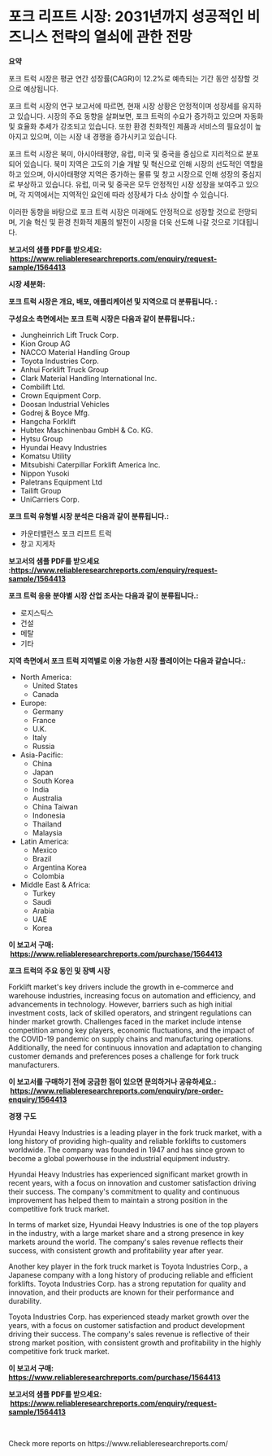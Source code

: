 <p><h1>포크 리프트 시장: 2031년까지 성공적인 비즈니스 전략의 열쇠에 관한 전망</h1></p><p><strong>요약</strong></p>
<p><p>포크 트럭 시장은 평균 연간 성장률(CAGR)이 12.2%로 예측되는 기간 동안 성장할 것으로 예상됩니다.</p><p>포크 트럭 시장의 연구 보고서에 따르면, 현재 시장 상황은 안정적이며 성장세를 유지하고 있습니다. 시장의 주요 동향을 살펴보면, 포크 트럭의 수요가 증가하고 있으며 자동화 및 효율화 추세가 강조되고 있습니다. 또한 환경 친화적인 제품과 서비스의 필요성이 높아지고 있으며, 이는 시장 내 경쟁을 증가시키고 있습니다.</p><p>포크 트럭 시장은 북미, 아시아태평양, 유럽, 미국 및 중국을 중심으로 지리적으로 분포되어 있습니다. 북미 지역은 고도의 기술 개발 및 혁신으로 인해 시장의 선도적인 역할을 하고 있으며, 아시아태평양 지역은 증가하는 물류 및 창고 시장으로 인해 성장의 중심지로 부상하고 있습니다. 유럽, 미국 및 중국은 모두 안정적인 시장 성장을 보여주고 있으며, 각 지역에서는 지역적인 요인에 따라 성장세가 다소 상이할 수 있습니다.</p><p>이러한 동향을 바탕으로 포크 트럭 시장은 미래에도 안정적으로 성장할 것으로 전망되며, 기술 혁신 및 환경 친화적 제품의 발전이 시장을 더욱 선도해 나갈 것으로 기대됩니다.</p></p>
<p><strong>보고서의 샘플 PDF를 받으세요: &nbsp;<a href="https://www.reliableresearchreports.com/enquiry/request-sample/1564413">https://www.reliableresearchreports.com/enquiry/request-sample/1564413</a></strong></p>
<p><strong>시장 세분화:</strong></p>
<p><strong> 포크 트럭 시장은 개요, 배포, 애플리케이션 및 지역으로 더 분류됩니다. :</strong></p>
<p><strong>구성요소 측면에서는 포크 트럭 시장은 다음과 같이 분류됩니다.:</strong></p>
<p><ul><li>Jungheinrich Lift Truck Corp.</li><li>Kion Group AG</li><li>NACCO Material Handling Group</li><li>Toyota Industries Corp.</li><li>Anhui Forklift Truck Group</li><li>Clark Material Handling International Inc.</li><li>Combilift Ltd.</li><li>Crown Equipment Corp.</li><li>Doosan Industrial Vehicles</li><li>Godrej & Boyce Mfg.</li><li>Hangcha Forklift</li><li>Hubtex Maschinenbau GmbH & Co. KG.</li><li>Hytsu Group</li><li>Hyundai Heavy Industries</li><li>Komatsu Utility</li><li>Mitsubishi Caterpillar Forklift America Inc.</li><li>Nippon Yusoki</li><li>Paletrans Equipment Ltd</li><li>Tailift Group</li><li>UniCarriers Corp.</li></ul></p>
<p><strong> 포크 트럭 유형별 시장 분석은 다음과 같이 분류됩니다.:</strong></p>
<p><ul><li>카운터밸런스 포크 리프트 트럭</li><li>창고 지게차</li></ul></p>
<p><strong>보고서의 샘플 PDF를 받으세요 :<a href="https://www.reliableresearchreports.com/enquiry/request-sample/1564413">https://www.reliableresearchreports.com/enquiry/request-sample/1564413</a></strong></p>
<p><strong> 포크 트럭 응용 분야별 시장 산업 조사는 다음과 같이 분류됩니다.:</strong></p>
<p><ul><li>로지스틱스</li><li>건설</li><li>메탈</li><li>기타</li></ul></p>
<p><strong>지역 측면에서 포크 트럭 지역별로 이용 가능한 시장 플레이어는 다음과 같습니다.:</strong></p>
<p><ul>
    <li>
        North America:
        <ul>
            <li>United States</li>
            <li>Canada</li>
        </ul>
    </li>
    <li>
        Europe:
        <ul>
            <li>Germany</li>
            <li>France</li>
            <li>U.K.</li>
            <li>Italy</li>
            <li>Russia</li>
        </ul>
    </li>
    <li>
        Asia-Pacific:
        <ul>
            <li>China</li>
            <li>Japan</li>
            <li>South Korea</li>
            <li>India</li>
            <li>Australia</li>
            <li>China Taiwan</li>
            <li>Indonesia</li>
            <li>Thailand</li>
            <li>Malaysia</li>
        </ul>
    </li>
    <li>
        Latin America:
        <ul>
            <li>Mexico</li>
            <li>Brazil</li>
            <li>Argentina Korea</li>
            <li>Colombia</li>
        </ul>
    </li>
    <li>
        Middle East & Africa:
        <ul>
            <li>Turkey</li>
            <li>Saudi</li>
            <li>Arabia</li>
            <li>UAE</li>
            <li>Korea</li>
        </ul>
    </li>
    </ul></p>
<p><strong>이 보고서 구매: &nbsp;<a href="https://www.reliableresearchreports.com/purchase/1564413">https://www.reliableresearchreports.com/purchase/1564413</a></strong></p>
<p><strong>포크 트럭의 주요 동인 및 장벽 시장</strong></p>
<p><p>Forklift market's key drivers include the growth in e-commerce and warehouse industries, increasing focus on automation and efficiency, and advancements in technology. However, barriers such as high initial investment costs, lack of skilled operators, and stringent regulations can hinder market growth. Challenges faced in the market include intense competition among key players, economic fluctuations, and the impact of the COVID-19 pandemic on supply chains and manufacturing operations. Additionally, the need for continuous innovation and adaptation to changing customer demands and preferences poses a challenge for fork truck manufacturers.</p></p>
<p><strong>이 보고서를 구매하기 전에 궁금한 점이 있으면 문의하거나 공유하세요.: &nbsp;<a href="https://www.reliableresearchreports.com/enquiry/pre-order-enquiry/1564413">https://www.reliableresearchreports.com/enquiry/pre-order-enquiry/1564413</a></strong></p>
<p><strong>경쟁 구도</strong></p>
<p><p>Hyundai Heavy Industries is a leading player in the fork truck market, with a long history of providing high-quality and reliable forklifts to customers worldwide. The company was founded in 1947 and has since grown to become a global powerhouse in the industrial equipment industry.</p><p>Hyundai Heavy Industries has experienced significant market growth in recent years, with a focus on innovation and customer satisfaction driving their success. The company's commitment to quality and continuous improvement has helped them to maintain a strong position in the competitive fork truck market.</p><p>In terms of market size, Hyundai Heavy Industries is one of the top players in the industry, with a large market share and a strong presence in key markets around the world. The company's sales revenue reflects their success, with consistent growth and profitability year after year.</p><p>Another key player in the fork truck market is Toyota Industries Corp., a Japanese company with a long history of producing reliable and efficient forklifts. Toyota Industries Corp. has a strong reputation for quality and innovation, and their products are known for their performance and durability.</p><p>Toyota Industries Corp. has experienced steady market growth over the years, with a focus on customer satisfaction and product development driving their success. The company's sales revenue is reflective of their strong market position, with consistent growth and profitability in the highly competitive fork truck market.</p></p>
<p><strong>이 보고서 구매: &nbsp; <a href="https://www.reliableresearchreports.com/purchase/1564413">https://www.reliableresearchreports.com/purchase/1564413</a></strong></p>
<p><strong>보고서의 샘플 PDF를 받으세요: &nbsp;<a href="https://www.reliableresearchreports.com/enquiry/request-sample/1564413">https://www.reliableresearchreports.com/enquiry/request-sample/1564413</a></strong><strong></strong></p>
<p>&nbsp;</p>
<p>Check more reports on https://www.reliableresearchreports.com/</p>